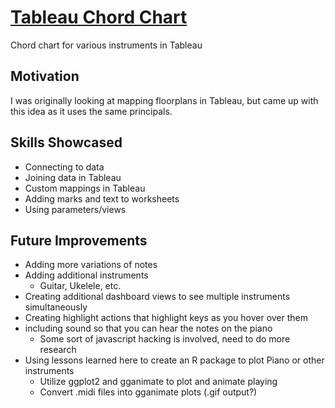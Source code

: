 # [Tableau Chord Chart](https://public.tableau.com/views/ChordChart_15719682895050/ChordChart?:embed=y&:display_count=yes&:origin=viz_share_link "Chord Chart")
Chord chart for various instruments in Tableau

## Motivation
I was originally looking at mapping floorplans in Tableau, but came up with this idea as it uses the same principals.

## Skills Showcased
* Connecting to data
* Joining data in Tableau
* Custom mappings in Tableau
* Adding marks and text to worksheets
* Using parameters/views

## Future Improvements
* Adding more variations of notes
* Adding additional instruments
  * Guitar, Ukelele, etc.
* Creating additional dashboard views to see multiple instruments simultaneously
* Creating highlight actions that highlight keys as you hover over them
* including sound so that you can hear the notes on the piano
  * Some sort of javascript hacking is involved, need to do more research
* Using lessons learned here to create an R package to plot Piano or other instruments
  * Utilize ggplot2 and gganimate to plot and animate playing
  * Convert .midi files into gganimate plots (.gif output?)
